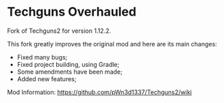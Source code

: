 # Techguns Overhauled

Fork of Techguns2 for version 1.12.2.

This fork greatly improves the original mod and here are its main changes:
* Fixed many bugs;
* Fixed project building, using Gradle;
* Some amendments have been made;
* Added new features;

Mod Information: https://github.com/pWn3d1337/Techguns2/wiki
